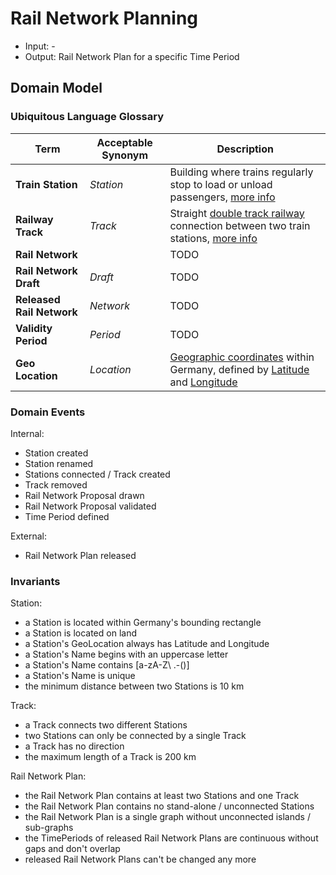# Rail Network Planning

* Input: -
* Output: Rail Network Plan for a specific Time Period

## Domain Model

### Ubiquitous Language Glossary

Term                      | Acceptable Synonym | Description
--------------------------|--------------------|-----------------------------------------------------
**Train Station**         | _Station_          | Building where trains regularly stop to load or unload passengers, [more info](https://en.wikipedia.org/wiki/Train_station)
**Railway Track**         | _Track_            | Straight [double track railway](https://en.wikipedia.org/wiki/Double-track_railway) connection between two train stations, [more info](https://en.wikipedia.org/wiki/Track_%28rail_transport%29)
**Rail Network**          |                    | TODO
**Rail Network Draft**    | _Draft_            | TODO
**Released Rail Network** | _Network_          | TODO
**Validity Period**       | _Period_           | TODO
**Geo Location**          | _Location_         | [Geographic coordinates](https://en.wikipedia.org/wiki/Geographic_coordinate_system) within Germany, defined by [Latitude](https://en.wikipedia.org/wiki/Latitude) and [Longitude](https://en.wikipedia.org/wiki/Longitude)


### Domain Events

Internal:

* Station created
* Station renamed
* Stations connected / Track created
* Track removed
* Rail Network Proposal drawn
* Rail Network Proposal validated
* Time Period defined

External:

* Rail Network Plan released

### Invariants

Station:

* a Station is located within Germany's bounding rectangle
* a Station is located on land
* a Station's GeoLocation always has Latitude and Longitude
* a Station's Name begins with an uppercase letter
* a Station's Name contains [a-zA-Z\ \.\-\(\)]
* a Station's Name is unique
* the minimum distance between two Stations is 10 km

Track:

* a Track connects two different Stations
* two Stations can only be connected by a single Track
* a Track has no direction
* the maximum length of a Track is 200 km

Rail Network Plan:

* the Rail Network Plan contains at least two Stations and one Track
* the Rail Network Plan contains no stand-alone / unconnected Stations
* the Rail Network Plan is a single graph without unconnected islands / sub-graphs
* the TimePeriods of released Rail Network Plans are continuous without gaps and don't overlap
* released Rail Network Plans can't be changed any more
